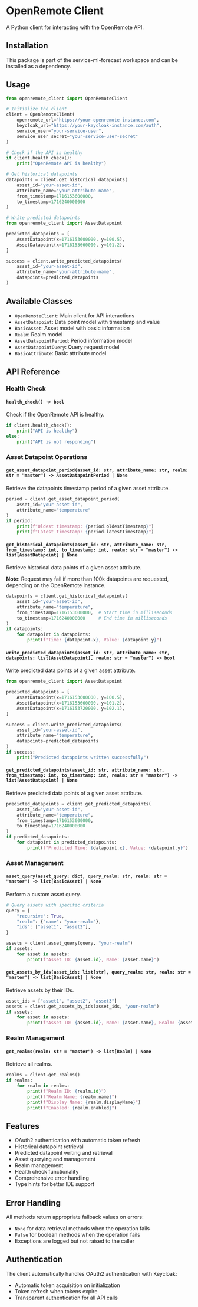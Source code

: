 # OpenRemote Client

A Python client for interacting with the OpenRemote API.

## Installation

This package is part of the service-ml-forecast workspace and can be installed as a dependency.

## Usage

```python
from openremote_client import OpenRemoteClient

# Initialize the client
client = OpenRemoteClient(
    openremote_url="https://your-openremote-instance.com",
    keycloak_url="https://your-keycloak-instance.com/auth",
    service_user="your-service-user",
    service_user_secret="your-service-user-secret"
)

# Check if the API is healthy
if client.health_check():
    print("OpenRemote API is healthy")

# Get historical datapoints
datapoints = client.get_historical_datapoints(
    asset_id="your-asset-id",
    attribute_name="your-attribute-name",
    from_timestamp=1716153600000,
    to_timestamp=1716240000000
)

# Write predicted datapoints
from openremote_client import AssetDatapoint

predicted_datapoints = [
    AssetDatapoint(x=1716153600000, y=100.5),
    AssetDatapoint(x=1716153660000, y=101.2),
]

success = client.write_predicted_datapoints(
    asset_id="your-asset-id",
    attribute_name="your-attribute-name",
    datapoints=predicted_datapoints
)
```

## Available Classes

- `OpenRemoteClient`: Main client for API interactions
- `AssetDatapoint`: Data point model with timestamp and value
- `BasicAsset`: Asset model with basic information
- `Realm`: Realm model
- `AssetDatapointPeriod`: Period information model
- `AssetDatapointQuery`: Query request model
- `BasicAttribute`: Basic attribute model

## API Reference

### Health Check

#### `health_check() -> bool`
Check if the OpenRemote API is healthy.

```python
if client.health_check():
    print("API is healthy")
else:
    print("API is not responding")
```

### Asset Datapoint Operations

#### `get_asset_datapoint_period(asset_id: str, attribute_name: str, realm: str = "master") -> AssetDatapointPeriod | None`
Retrieve the datapoints timestamp period of a given asset attribute.

```python
period = client.get_asset_datapoint_period(
    asset_id="your-asset-id",
    attribute_name="temperature"
)
if period:
    print(f"Oldest timestamp: {period.oldestTimestamp}")
    print(f"Latest timestamp: {period.latestTimestamp}")
```

#### `get_historical_datapoints(asset_id: str, attribute_name: str, from_timestamp: int, to_timestamp: int, realm: str = "master") -> list[AssetDatapoint] | None`
Retrieve historical data points of a given asset attribute.

**Note**: Request may fail if more than 100k datapoints are requested, depending on the OpenRemote instance.

```python
datapoints = client.get_historical_datapoints(
    asset_id="your-asset-id",
    attribute_name="temperature",
    from_timestamp=1716153600000,  # Start time in milliseconds
    to_timestamp=1716240000000     # End time in milliseconds
)
if datapoints:
    for datapoint in datapoints:
        print(f"Time: {datapoint.x}, Value: {datapoint.y}")
```

#### `write_predicted_datapoints(asset_id: str, attribute_name: str, datapoints: list[AssetDatapoint], realm: str = "master") -> bool`
Write predicted data points of a given asset attribute.

```python
from openremote_client import AssetDatapoint

predicted_datapoints = [
    AssetDatapoint(x=1716153600000, y=100.5),
    AssetDatapoint(x=1716153660000, y=101.2),
    AssetDatapoint(x=1716153720000, y=102.1),
]

success = client.write_predicted_datapoints(
    asset_id="your-asset-id",
    attribute_name="temperature",
    datapoints=predicted_datapoints
)
if success:
    print("Predicted datapoints written successfully")
```

#### `get_predicted_datapoints(asset_id: str, attribute_name: str, from_timestamp: int, to_timestamp: int, realm: str = "master") -> list[AssetDatapoint] | None`
Retrieve predicted data points of a given asset attribute.

```python
predicted_datapoints = client.get_predicted_datapoints(
    asset_id="your-asset-id",
    attribute_name="temperature",
    from_timestamp=1716153600000,
    to_timestamp=1716240000000
)
if predicted_datapoints:
    for datapoint in predicted_datapoints:
        print(f"Predicted Time: {datapoint.x}, Value: {datapoint.y}")
```

### Asset Management

#### `asset_query(asset_query: dict, query_realm: str, realm: str = "master") -> list[BasicAsset] | None`
Perform a custom asset query.

```python
# Query assets with specific criteria
query = {
    "recursive": True,
    "realm": {"name": "your-realm"},
    "ids": ["asset1", "asset2"],
}

assets = client.asset_query(query, "your-realm")
if assets:
    for asset in assets:
        print(f"Asset ID: {asset.id}, Name: {asset.name}")
```

#### `get_assets_by_ids(asset_ids: list[str], query_realm: str, realm: str = "master") -> list[BasicAsset] | None`
Retrieve assets by their IDs.

```python
asset_ids = ["asset1", "asset2", "asset3"]
assets = client.get_assets_by_ids(asset_ids, "your-realm")
if assets:
    for asset in assets:
        print(f"Asset ID: {asset.id}, Name: {asset.name}, Realm: {asset.realm}")
```

### Realm Management

#### `get_realms(realm: str = "master") -> list[Realm] | None`
Retrieve all realms.

```python
realms = client.get_realms()
if realms:
    for realm in realms:
        print(f"Realm ID: {realm.id}")
        print(f"Realm Name: {realm.name}")
        print(f"Display Name: {realm.displayName}")
        print(f"Enabled: {realm.enabled}")
```

## Features

- OAuth2 authentication with automatic token refresh
- Historical datapoint retrieval
- Predicted datapoint writing and retrieval
- Asset querying and management
- Realm management
- Health check functionality
- Comprehensive error handling
- Type hints for better IDE support

## Error Handling

All methods return appropriate fallback values on errors:
- `None` for data retrieval methods when the operation fails
- `False` for boolean methods when the operation fails
- Exceptions are logged but not raised to the caller

## Authentication

The client automatically handles OAuth2 authentication with Keycloak:
- Automatic token acquisition on initialization
- Token refresh when tokens expire
- Transparent authentication for all API calls


